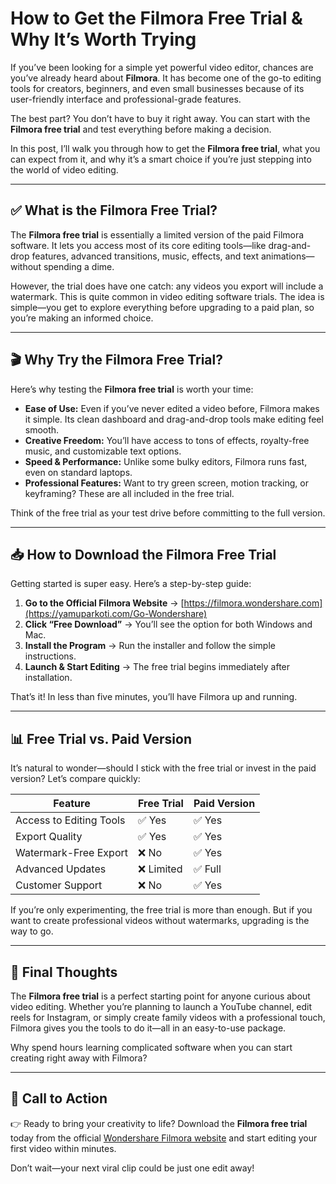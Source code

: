 # How to Get the Filmora Free Trial & Why It’s Worth Trying  

If you’ve been looking for a simple yet powerful video editor, chances are you’ve already heard about **Filmora**. It has become one of the go-to editing tools for creators, beginners, and even small businesses because of its user-friendly interface and professional-grade features.  

The best part? You don’t have to buy it right away. You can start with the **Filmora free trial** and test everything before making a decision.  

In this post, I’ll walk you through how to get the **Filmora free trial**, what you can expect from it, and why it’s a smart choice if you’re just stepping into the world of video editing.  

---

## ✅ What is the Filmora Free Trial?  

The **Filmora free trial** is essentially a limited version of the paid Filmora software. It lets you access most of its core editing tools—like drag-and-drop features, advanced transitions, music, effects, and text animations—without spending a dime.  

However, the trial does have one catch: any videos you export will include a watermark. This is quite common in video editing software trials. The idea is simple—you get to explore everything before upgrading to a paid plan, so you’re making an informed choice.  

---

## 🎬 Why Try the Filmora Free Trial?  

Here’s why testing the **Filmora free trial** is worth your time:  

- **Ease of Use:** Even if you’ve never edited a video before, Filmora makes it simple. Its clean dashboard and drag-and-drop tools make editing feel smooth.  
- **Creative Freedom:** You’ll have access to tons of effects, royalty-free music, and customizable text options.  
- **Speed & Performance:** Unlike some bulky editors, Filmora runs fast, even on standard laptops.  
- **Professional Features:** Want to try green screen, motion tracking, or keyframing? These are all included in the free trial.  

Think of the free trial as your test drive before committing to the full version.  

---

## 📥 How to Download the Filmora Free Trial  

Getting started is super easy. Here’s a step-by-step guide:  

1. **Go to the Official Filmora Website** → [https://filmora.wondershare.com](https://yamuparkoti.com/Go-Wondershare)  
2. **Click “Free Download”** → You’ll see the option for both Windows and Mac.  
3. **Install the Program** → Run the installer and follow the simple instructions.  
4. **Launch & Start Editing** → The free trial begins immediately after installation.  

That’s it! In less than five minutes, you’ll have Filmora up and running.  

---

## 📊 Free Trial vs. Paid Version  

It’s natural to wonder—should I stick with the free trial or invest in the paid version? Let’s compare quickly:  

| Feature                | Free Trial | Paid Version |
|-------------------------|------------|--------------|
| Access to Editing Tools | ✅ Yes      | ✅ Yes        |
| Export Quality          | ✅ Yes      | ✅ Yes        |
| Watermark-Free Export   | ❌ No       | ✅ Yes        |
| Advanced Updates        | ❌ Limited  | ✅ Full       |
| Customer Support        | ❌ No       | ✅ Yes        |  

If you’re only experimenting, the free trial is more than enough. But if you want to create professional videos without watermarks, upgrading is the way to go.  

---

## 🔑 Final Thoughts  

The **Filmora free trial** is a perfect starting point for anyone curious about video editing. Whether you’re planning to launch a YouTube channel, edit reels for Instagram, or simply create family videos with a professional touch, Filmora gives you the tools to do it—all in an easy-to-use package.  

Why spend hours learning complicated software when you can start creating right away with Filmora?  

---

## 🚀 Call to Action  

👉 Ready to bring your creativity to life? Download the **Filmora free trial** today from the official [Wondershare Filmora website](https://yamuparkoti.com/Go-Wondershare) and start editing your first video within minutes.  

Don’t wait—your next viral clip could be just one edit away!  

